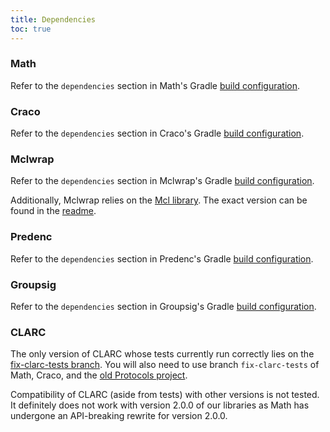 ```yaml
---
title: Dependencies
toc: true
---
```


### Math

Refer to the `dependencies` section in Math's Gradle [build configuration](https://github.com/upbcuk/upb.crypto.math/blob/master/build.gradle).

### Craco

Refer to the `dependencies` section in Craco's Gradle [build configuration](https://github.com/upbcuk/upb.crypto.craco/blob/master/build.gradle).

### Mclwrap

Refer to the `dependencies` section in Mclwrap's Gradle [build configuration](https://github.com/upbcuk/upb.crypto.mclwrap/blob/master/build.gradle).

Additionally, Mclwrap relies on the [Mcl library](https://github.com/herumi/mcl). The exact version can be found in the [readme](https://github.com/upbcuk/upb.crypto.mclwrap#readme).

### Predenc

Refer to the `dependencies` section in Predenc's Gradle [build configuration](https://github.com/upbcuk/upb.crypto.predenc/blob/master/build.gradle).

### Groupsig

Refer to the `dependencies` section in Groupsig's Gradle [build configuration](https://github.com/upbcuk/upb.crypto.groupsig/blob/master/build.gradle).

### CLARC

The only version of CLARC whose tests currently run correctly lies on the [fix-clarc-tests branch](https://github.com/upbcuk/upb.crypto.clarc/tree/fix-clarc-tests).
You will also need to use branch `fix-clarc-tests` of Math, Craco, and the [old Protocols project](https://github.com/upbcuk/upb.crypto.protocols/tree/fix-clarc-tests).

Compatibility of CLARC (aside from tests) with other versions is not tested. It definitely does not work with version 2.0.0 of our libraries as Math has undergone an API-breaking rewrite for version 2.0.0.